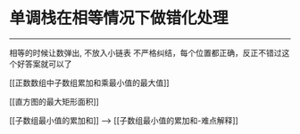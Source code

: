 # 单调栈在相等情况下做错化处理

---
相等的时候让数弹出, 不放入小链表
不严格纠结，每个位置都正确，反正不错过这个好答案就可以了

[[正数数组中子数组累加和乘最小值的最大值]]

[[直方图的最大矩形面积]]  

[[子数组最小值的累加和]] --> [[子数组最小值的累加和-难点解释]]
